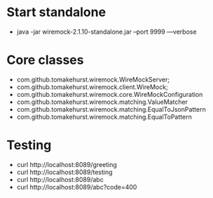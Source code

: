 # Start standalone
- java -jar wiremock-2.1.10-standalone.jar –port 9999 —verbose

# Core classes
- com.github.tomakehurst.wiremock.WireMockServer;
- com.github.tomakehurst.wiremock.client.WireMock;
- com.github.tomakehurst.wiremock.core.WireMockConfiguration
- com.github.tomakehurst.wiremock.matching.ValueMatcher
- com.github.tomakehurst.wiremock.matching.EqualToJsonPattern
- com.github.tomakehurst.wiremock.matching.EqualToPattern

# Testing
- curl http://localhost:8089/greeting
- curl http://localhost:8089/testing
- curl http://localhost:8089/abc
- curl http://localhost:8089/abc?code=400
